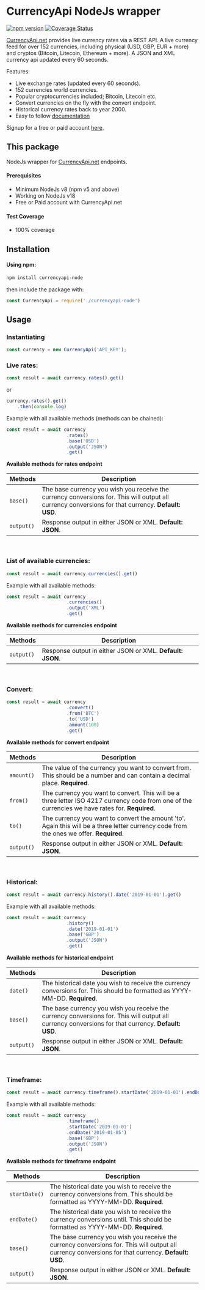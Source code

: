 # CurrencyApi NodeJs wrapper 


[![npm version](https://badge.fury.io/js/currencyapi-node.svg)](https://www.npmjs.com/package/currencyapi-node) [![Coverage Status](https://coveralls.io/repos/github/houseofapis/currencyapi-node/badge.svg?branch=master)](https://coveralls.io/github/houseofapis/currencyapi-node?branch=master) 


<a href="https://currencyapi.net" title="CurrencyApi">CurrencyApi.net</a> provides live currency rates via a REST API. A live currency feed for over 152 currencies, including physical (USD, GBP, EUR + more) and cryptos (Bitcoin, Litecoin, Ethereum + more). A JSON and XML currency api updated every 60 seconds. 

Features:

- Live exchange rates (updated every 60 seconds).
- 152 currencies world currencies.
- Popular cryptocurrencies included; Bitcoin, Litecoin etc.
- Convert currencies on the fly with the convert endpoint.
- Historical currency rates back to year 2000.
- Easy to follow <a href="https://currencyapi.net/documentation" title="currency-api-documentation">documentation</a>

Signup for a free or paid account <a href="https://currencyapi.net/#pricing-sec" title="currency-api-pricing">here</a>.

## This package

NodeJs wrapper for <a href="https://currencyapi.net" title="CurrencyApi">CurrencyApi.net</a> endpoints.

#### Prerequisites

- Minimum NodeJs v8 (npm v5 and above)
- Working on NodeJs v18
- Free or Paid account with CurrencyApi.net

#### Test Coverage

- 100% coverage

## Installation

#### Using npm:

```bash
npm install currencyapi-node
```
then include the package with:

```javascript
const CurrencyApi = require('./currencyapi-node')
```

## Usage

### Instantiating

```javascript
const currency = new CurrencyApi('API_KEY');
```

### Live rates:

```javascript
const result = await currency.rates().get()
```
or
```javascript
currency.rates().get()
    .then(console.log)
```

Example with all available methods (methods can be chained):
```javascript
const result = await currency
                      .rates()
                      .base('USD')
                      .output('JSON')
                      .get()
```
**Available methods for rates endpoint**

| Methods | Description |
| --- | --- |
| `base()` | The base currency you wish you receive the currency conversions for. This will output all currency conversions for that currency. **Default: USD**. |
| `output()` | Response output in either JSON or XML. **Default: JSON**. |

<br>

### List of available currencies:

```javascript
const result = await currency.currencies().get()
```

Example with all available methods:
```javascript
const result = await currency
                      .currencies()
                      .output('XML')
                      .get()
```

**Available methods for currencies endpoint**

| Methods | Description |
| --- | --- |
| `output()` | Response output in either JSON or XML. **Default: JSON**. |

<br>

### Convert:

```javascript
const result = await currency
                      .convert()
                      .from('BTC')
                      .to('USD')
                      .amount(100)
                      .get()
```

**Available methods for convert endpoint**

| Methods | Description |
| --- | --- |
| `amount()` | The value of the currency you want to convert from. This should be a number and can contain a decimal place. **Required**. |
| `from()` | The currency you want to convert. This will be a three letter ISO 4217 currency code from one of the currencies we have rates for. **Required**. |
| `to()` | The currency you want to convert the amount 'to'. Again this will be a three letter currency code from the ones we offer. **Required**. |
| `output()` | Response output in either JSON or XML. **Default: JSON**. |

<br>

### Historical:

```javascript
const result = await currency.history().date('2019-01-01').get()
```

Example with all available methods:

```javascript
const result = await currency
                      .history()
                      .date('2019-01-01')
                      .base('GBP')
                      .output('JSON')
                      .get()
```

**Available methods for historical endpoint**

| Methods | Description |
| --- | --- |
| `date()` | The historical date you wish to receive the currency conversions for. This should be formatted as YYYY-MM-DD. **Required**. |
| `base()` | The base currency you wish you receive the currency conversions for. This will output all currency conversions for that currency. **Default: USD**. |
| `output()` | Response output in either JSON or XML. **Default: JSON**. |

<br>

### Timeframe:

```javascript
const result = await currency.timeframe().startDate('2019-01-01').endDate('2019-01-05').get()
```

Example with all available methods:

```javascript
const result = await currency
                      .timeframe()
                      .startDate('2019-01-01')
                      .endDate('2019-01-05')
                      .base('GBP')
                      .output('JSON')
                      .get()
```

**Available methods for timeframe endpoint**

| Methods | Description |
| --- | --- |
| `startDate()` | The historical date you wish to receive the currency conversions from. This should be formatted as YYYY-MM-DD. **Required**. |
| `endDate()` | The historical date you wish to receive the currency conversions until. This should be formatted as YYYY-MM-DD. **Required**. |
| `base()` | The base currency you wish you receive the currency conversions for. This will output all currency conversions for that currency. **Default: USD**. |
| `output()` | Response output in either JSON or XML. **Default: JSON**. |
